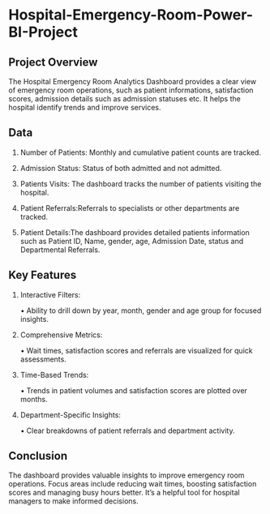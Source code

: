 # Hospital-Emergency-Room-Power-BI-Project

## Project Overview

The Hospital Emergency Room Analytics Dashboard provides a clear view of emergency room operations, such as patient informations, satisfaction scores, admission details such as admission statuses etc. It helps the hospital identify trends and improve services.

## Data

1. Number of Patients: Monthly and cumulative patient counts are tracked.

2. Admission Status: Status of both admitted and not admitted.

3. Patients Visits: The dashboard tracks the number of patients visiting the hospital.

4. Patient Referrals:Referrals to specialists or other departments are tracked.

5. Patient Details:The dashboard provides detailed patients information such as Patient ID, Name, gender, age, Admission Date, status and Departmental Referrals.

## Key Features

1.	Interactive Filters:
   
    •	Ability to drill down by year, month, gender and age group for focused insights.
  	
3.	Comprehensive Metrics:
   
    •	Wait times, satisfaction scores and referrals are visualized for quick assessments.
  	
4.	Time-Based Trends:
   
    •	Trends in patient volumes and satisfaction scores are plotted over months.
  	
5.	Department-Specific Insights:
   
    •	Clear breakdowns of patient referrals and department activity.
  	

## Conclusion

The dashboard provides valuable insights to improve emergency room operations. Focus areas include reducing wait times, boosting satisfaction scores and managing busy hours better. It’s a helpful tool for hospital managers to make informed decisions.


